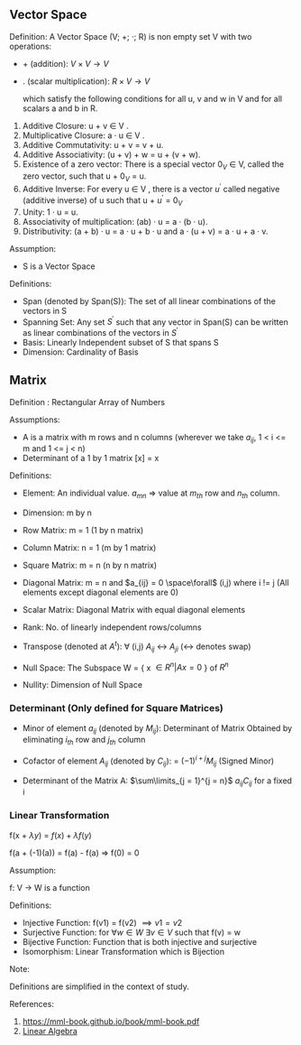 ## Vector Space

Definition: A Vector Space (V; +; ·; R) is non empty set V with two operations:

* $+$ (addition): $V \times V \rightarrow V$
* $.$ (scalar multiplication): $R \times V \rightarrow V$

  which satisfy the following conditions for all u, v and w in V and for all scalars a
and b in R.

1. Additive Closure: u + v ∈ V .
2. Multiplicative Closure: a · u ∈ V .
3. Additive Commutativity: u + v = v + u.
4. Additive Associativity: (u + v) + w = u + (v + w).
5. Existence of a zero vector: There is a special vector $0_{V}$ ∈ V, called the zero vector, such that u + $0_{V}$ = u.
6. Additive Inverse: For every u ∈ V , there is a vector $u^{'}$ called negative (additive inverse) of u such that u + $u^{'}$ = $0_{V}$
7. Unity: 1 · u = u.
8. Associativity of multiplication: (ab) · u = a · (b · u).
9. Distributivity: (a + b) · u = a · u + b · u and a · (u + v) = a · u + a · v.

Assumption:

* S is a Vector Space

Definitions:

* Span (denoted by Span(S)): The set of all linear combinations of the vectors in S
* Spanning Set: Any set $S^{'}$ such that any vector in Span(S) can be written as linear combinations of the vectors in $S^{'}$
* Basis: Linearly Independent subset of S that spans S
* Dimension: Cardinality of Basis


## Matrix

Definition : Rectangular Array of Numbers

Assumptions:

* A is a matrix with m rows and n columns (wherever we take $a_{ij}$, 1 < i <= m and 1 <= j < n)
* Determinant of a 1 by 1 matrix [x] = x

Definitions:

* Element: An individual value. $a_{mn}$ => value at $m_{th}$ row and $n_{th}$ column.
* Dimension: m by n
* Row Matrix: m = 1 (1 by n matrix)
* Column Matrix: n = 1 (m by 1 matrix)
* Square Matrix: m = n (n by n matrix)
* Diagonal Matrix: m = n and $a_{ij} = 0 \space\forall$ (i,j) where i != j (All elements except diagonal elements are 0)
* Scalar Matrix: Diagonal Matrix with equal diagonal elements
* Rank: No. of linearly independent rows/columns
* Transpose (denoted at $A^t$): $\forall$ (i,j) $A_{ij}$ <-> $A_{ji}$ (<-> denotes swap)

* Null Space: The Subspace W = { x $\in R^{n} | Ax = 0$ } of $R^{n}$
* Nullity: Dimension of Null Space

### Determinant (Only defined for Square Matrices)


* Minor of element $a_{ij}$ (denoted by $M_{ij}$): Determinant of Matrix Obtained by eliminating $i_{th}$ row and $j_{th}$ column
* Cofactor of element $A_{ij}$ (denoted by $C_{ij}$): = $(-1)^{i+j} M_{ij}$ (Signed Minor)

* Determinant of the Matrix A: $\sum\limits_{j = 1}^{j = n}$ $a_{ij} C_{ij}$ for a fixed i

### Linear Transformation

f(x + $\lambda y$) =  $f(x) + \lambda f(y)$

f(a + (-1)(a)) = f(a) - f(a) => f(0) = 0

Assumption:

f: V -> W is a function

Definitions:

* Injective Function: f(v1) = f(v2) $\implies v1=v2$
* Surjective Function: for $\forall w \in W$  $\exists v \in V$ such that f(v) = w
* Bijective Function: Function that is both injective and surjective
* Isomorphism: Linear Transformation which is Bijection

Note:

Definitions are simplified in the context of study. 

References:

1. https://mml-book.github.io/book/mml-book.pdf
2. [Linear Algebra](https://drive.google.com/file/d/1jaP-zhFtY6xxnjzt-Tqu38seLamiDHmW/view)



